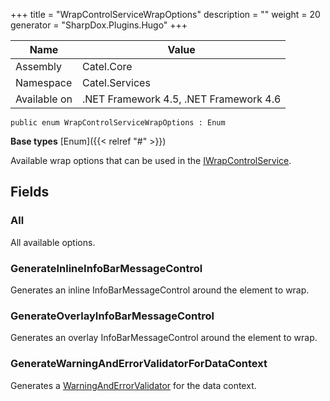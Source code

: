 

+++
title = "WrapControlServiceWrapOptions" 
description = ""
weight = 20
generator = "SharpDox.Plugins.Hugo"
+++

Name|Value
---|---
Assembly|Catel.Core
Namespace|Catel.Services
Available on|.NET Framework 4.5, .NET Framework 4.6

```
public enum WrapControlServiceWrapOptions : Enum
```

**Base types**
[Enum]({{< relref "#" >}})

Available wrap options that can be used in the [IWrapControlService](#).

## Fields

### All

All available options.

### GenerateInlineInfoBarMessageControl

Generates an inline InfoBarMessageControl around the element to wrap.

### GenerateOverlayInfoBarMessageControl

Generates an overlay InfoBarMessageControl around the element to wrap.

### GenerateWarningAndErrorValidatorForDataContext

Generates a [WarningAndErrorValidator](#) for the data context.

